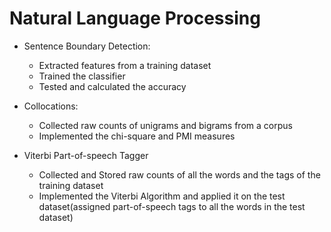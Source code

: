 # Natural Language Processing

* Sentence Boundary Detection: 
  * Extracted features from a training dataset 
  * Trained the classifier 
  * Tested and calculated the accuracy 

* Collocations: 
  * Collected raw counts of unigrams and bigrams from a corpus
  * Implemented the chi-square and PMI measures
  
* Viterbi Part-of-speech Tagger
  * Collected and Stored raw counts of all the words and the tags of the training dataset
  * Implemented the Viterbi Algorithm and applied it on the test dataset(assigned part-of-speech tags to all the words in the test dataset)
